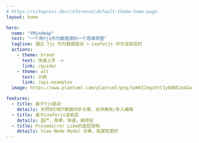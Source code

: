 ```yaml
---
# https://vitepress.dev/reference/default-theme-home-page
layout: home

hero:
  name: "YMindmap"
  text: "一个用Yjs作为数据源的一个思维导图"
  tagline: 通过 Yjs 作为数据驱动 + Leaferjs 作为渲染层的
  actions:
    - theme: brand
      text: 快速上手 -> 
      link: /guide/
    - theme: alt
      text: 示例
      link: /api-examples
  image: https://www.plantuml.com/plantuml/png/SoWkIImgoStCIybDBE2oAIwfp4cruuBoNJ8JquiISnMgkHGKzDABKbFpG4mWS4fCpauloY_DIt7EpyalKiZ9JCye0Ii0IjTorNBPw4DDqbRmXPgjhQrWOmDMOsU7oj7LHU8uf0ALGxG00000

features:
  - title: 基于Yjs驱动
    details: 天然的CRDT数据同步方案，支持离线/多人编辑
  - title: 基于Leaferjs渲染层
    details: 国产，简单，快速，搞得定
  - title: Prosemirror Like的底层架构
    details: View Node Model 分离，拓展性更好
---
```


<div class="demo-container" style="width: 100%;display: flex;justify-content: center;align-items: center;height: 300px;margin-top: 64px;">
  <div class="demo" style="width: 100%;height: 100%;overflow: hidden;border-radius:8px;"></div>
</div>

<script setup>
import { onMounted } from 'vue'

onMounted(async () => {
  const { Mindmap, getDefaultData } = await import('@ymindmap/browser');
  const { TextMindmapExtension } = await import('@ymindmap/extension-text');
  const { MindmapExtension } = await import('@ymindmap/extension-mindmap');
  new Mindmap({
    el: '.demo',
    data: getDefaultData(),
    editable: true,
    extensions: {
      Text: TextMindmapExtension,
      Mindmap: MindmapExtension
    },
  })
})
</script>
